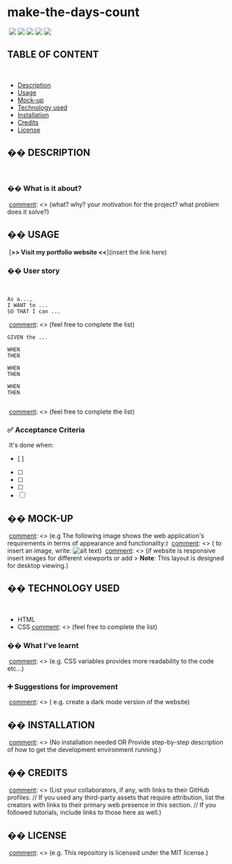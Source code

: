 # make-the-days-count
​
![](https://img.shields.io/badge/html-HTML5-orange?logo=html5)
![](https://img.shields.io/badge/css-CSS3-%231572B6?logo=css3)
![](https://img.shields.io/badge/JavaScript-lightgrey?logo=javascript)
![](https://img.shields.io/badge/jQuery-0769AD?logo=jquery)
![](https://img.shields.io/badge/Bootstrap-563D7C?style=flat&logo=bootstrap&logoColor=white)
​
## TABLE OF CONTENT 
​
- [Description](#-description)
- [Usage](#-usage)
- [Mock-up](#-mock-up)
- [Technology used](#-technology-used)
- [Installation](#-installation)
- [Credits](#-credits)
- [License](#-license)
​
## �� DESCRIPTION
​
### �� What is it about?
​
[comment]: <> (what? why? your motivation for the project? what problem does it solve?)
​
## �� USAGE
​
[**>> Visit my portfolio website <<**](insert the link here)
​
### �� User story
​
```
As a...,
I WANT to ...
SO THAT I can ...
```
​
[comment]: <> (feel free to complete the list)
​
```
GIVEN the ...
​
WHEN
THEN
​
WHEN
THEN
​
WHEN
THEN
​
```
​
[comment]: <> (feel free to complete the list)
​
### ✅ Acceptance Criteria
​
It's done when:
​
- [ ]
- [ ]
- [ ]
- [ ]
- [ ] [comment]: <> (feel free to complete the list)
​
## �� MOCK-UP
​
[comment]: <> (e.g The following image shows the web application's requirements in terms of appearance and functionality:)
​
[comment]: <> ( to insert an image, write: ![alt text](./path/to-the-img.png))
​
[comment]: <> (if website is responsive insert images for different viewports or add > **Note**: This layout is designed for desktop viewing.)
​
## �� TECHNOLOGY USED
​
- HTML
- CSS
  [comment]: <> (feel free to complete the list)
​
### �� What I've learnt
​
[comment]: <> (e.g. CSS variables provides more readability to the code etc...)
​
### ➕ Suggestions for improvement
​
[comment]: <> ( e.g. create a dark mode version of the website)
​
## �� INSTALLATION
​
[comment]: <> (No installation needed OR Provide step-by-step description of how to get the development environment running.)
​
## �� CREDITS
​
[comment]: <> (List your collaborators, if any, with links to their GitHub profiles. // If you used any third-party assets that require attribution, list the creators with links to their primary web presence in this section. // If you followed tutorials, include links to those here as well.)
​
## �� LICENSE
​
[comment]: <> (e.g. This repository is licensed under the MIT license.)